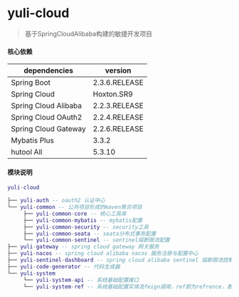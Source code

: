 # yuli-cloud

>基于SpringCloudAlibaba构建的敏捷开发项目

#### 核心依赖


| dependencies         | version       |
| -------------------- | ------------- |
| Spring Boot          | 2.3.6.RELEASE |
| Spring Cloud         | Hoxton.SR9    |
| Spring Cloud Alibaba | 2.2.3.RELEASE |
| Spring Cloud OAuth2  | 2.2.4.RELEASE |
| Spring Cloud Gateway | 2.2.6.RELEASE |
| Mybatis Plus         | 3.3.2         |
| hutool All           | 5.3.10        |



#### 模块说明

```lua
yuli-cloud

├── yuli-auth -- oauth2 认证中心
└── yuli-common -- 公共项目形成的maven聚合项目
     ├── yuli-common-core -- 核心工具库
     ├── yuli-common-mybatis -- mybatis配置
     ├── yuli-common-security -- security工具
     ├── yuli-common-seata -- seata分布式事务配置
     └── yuli-common-sentinel -- sentinel熔断限流配置
├── yuli-gateway -- spring cloud gateway 网关服务
├── yuli-nacos -- spring cloud alibaba nacos 服务注册与配置中心
├── yuli-sentinel-dashboard -- spring cloud alibaba sentinel 熔断限流控制面板
├── yuli-code-generator -- 代码生成器
└── yuli-system
     └── yuli-system-api -- 系统基础配置接口
     └── yuli-system-ref -- 系统基础配置实体及feign调用，ref即为refrence，表示可被引用的项目
```
